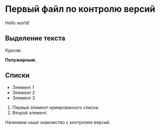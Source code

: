 # Первый файл по контролю версий
Hello world!

## Выделение текста

*Курсив.*

**Полужирным.**

## Списки

* Элемент 1
* Элемент 2
* Элемент 3

1. Первый элемент нумерованного списка.
2. Второй элемент.

Начинаем наше знакомство с контролем версий.
